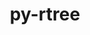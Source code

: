 ---
title: "py-rtree"
layout: cache
categories: [package, develop]
meta: {"versions": ["1.0.1"], "compilers": ["apple-clang@=14.0.0", "apple-clang@=14.0.3", "gcc@=11.3.0", "gcc@=7.3.1"], "oss": ["amzn2", "ubuntu22.04", "ventura"], "platforms": ["darwin", "linux"], "targets": ["aarch64", "ivybridge", "x86_64_v3", "x86_64_v4"], "stacks": ["ml-darwin-aarch64-mps", "ml-linux-x86_64-cpu", "ml-linux-x86_64-cuda", "root"], "num_specs": 19, "num_specs_by_stack": {"ml-darwin-aarch64-mps": 6, "root": 19, "ml-linux-x86_64-cuda": 5, "ml-linux-x86_64-cpu": 5}}
spec_details: [{"hash": "4ynz3jpmpx6zgkwwpqie4pdzhzdeehne", "compiler": "apple-clang@=14.0.0", "versions": ["1.0.1"], "os": "ventura", "platform": "darwin", "target": "aarch64", "variants": ["build_system=python_pip"], "stacks": ["ml-darwin-aarch64-mps", "root"], "size": "-", "tarball": "https://binaries.spack.io/develop/build_cache/darwin-ventura-aarch64/apple-clang-14.0.0/py-rtree-1.0.1/darwin-ventura-aarch64-apple-clang-14.0.0-py-rtree-1.0.1-4ynz3jpmpx6zgkwwpqie4pdzhzdeehne.spack"}, {"hash": "ezoh7bgta3n7pae6gy52ydb4b5ydung3", "compiler": "apple-clang@=14.0.0", "versions": ["1.0.1"], "os": "ventura", "platform": "darwin", "target": "aarch64", "variants": ["build_system=python_pip"], "stacks": ["ml-darwin-aarch64-mps", "root"], "size": "-", "tarball": "https://binaries.spack.io/develop/build_cache/darwin-ventura-aarch64/apple-clang-14.0.0/py-rtree-1.0.1/darwin-ventura-aarch64-apple-clang-14.0.0-py-rtree-1.0.1-ezoh7bgta3n7pae6gy52ydb4b5ydung3.spack"}, {"hash": "wy7nkegyt36v5fyzwzxvp3fow5jkyjxq", "compiler": "apple-clang@=14.0.0", "versions": ["1.0.1"], "os": "ventura", "platform": "darwin", "target": "aarch64", "variants": ["build_system=python_pip"], "stacks": ["ml-darwin-aarch64-mps", "root"], "size": "-", "tarball": "https://binaries.spack.io/develop/build_cache/darwin-ventura-aarch64/apple-clang-14.0.0/py-rtree-1.0.1/darwin-ventura-aarch64-apple-clang-14.0.0-py-rtree-1.0.1-wy7nkegyt36v5fyzwzxvp3fow5jkyjxq.spack"}, {"hash": "4azfbcnz7ddrvdayxm3iik7pawjvrq3i", "compiler": "apple-clang@=14.0.0", "versions": ["1.0.1"], "os": "ventura", "platform": "darwin", "target": "aarch64", "variants": ["build_system=python_pip"], "stacks": ["ml-darwin-aarch64-mps", "root"], "size": "-", "tarball": "https://binaries.spack.io/develop/build_cache/darwin-ventura-aarch64/apple-clang-14.0.0/py-rtree-1.0.1/darwin-ventura-aarch64-apple-clang-14.0.0-py-rtree-1.0.1-4azfbcnz7ddrvdayxm3iik7pawjvrq3i.spack"}, {"hash": "nvwiisjwtxhu2v4elkb7bthy2ubn2ckm", "compiler": "apple-clang@=14.0.3", "versions": ["1.0.1"], "os": "ventura", "platform": "darwin", "target": "aarch64", "variants": ["build_system=python_pip"], "stacks": ["ml-darwin-aarch64-mps", "root"], "size": "-", "tarball": "https://binaries.spack.io/develop/build_cache/darwin-ventura-aarch64/apple-clang-14.0.3/py-rtree-1.0.1/darwin-ventura-aarch64-apple-clang-14.0.3-py-rtree-1.0.1-nvwiisjwtxhu2v4elkb7bthy2ubn2ckm.spack"}, {"hash": "b45l7hjnlc5bgryblysmcfkclgq4qckk", "compiler": "apple-clang@=14.0.3", "versions": ["1.0.1"], "os": "ventura", "platform": "darwin", "target": "aarch64", "variants": ["build_system=python_pip"], "stacks": ["ml-darwin-aarch64-mps", "root"], "size": "-", "tarball": "https://binaries.spack.io/develop/build_cache/darwin-ventura-aarch64/apple-clang-14.0.3/py-rtree-1.0.1/darwin-ventura-aarch64-apple-clang-14.0.3-py-rtree-1.0.1-b45l7hjnlc5bgryblysmcfkclgq4qckk.spack"}, {"hash": "62qklbzh66irnwucvitjyqa74mmm2kuh", "compiler": "gcc@=7.3.1", "versions": ["1.0.1"], "os": "amzn2", "platform": "linux", "target": "ivybridge", "variants": ["build_system=python_pip"], "stacks": ["root"], "size": "-", "tarball": "https://binaries.spack.io/develop/build_cache/linux-amzn2-ivybridge/gcc-7.3.1/py-rtree-1.0.1/linux-amzn2-ivybridge-gcc-7.3.1-py-rtree-1.0.1-62qklbzh66irnwucvitjyqa74mmm2kuh.spack"}, {"hash": "s5hdflg2va6zbenicythuyoidyjdbtpc", "compiler": "gcc@=7.3.1", "versions": ["1.0.1"], "os": "amzn2", "platform": "linux", "target": "ivybridge", "variants": ["build_system=python_pip"], "stacks": ["root"], "size": "-", "tarball": "https://binaries.spack.io/develop/build_cache/linux-amzn2-ivybridge/gcc-7.3.1/py-rtree-1.0.1/linux-amzn2-ivybridge-gcc-7.3.1-py-rtree-1.0.1-s5hdflg2va6zbenicythuyoidyjdbtpc.spack"}, {"hash": "pbfhva5y6ll3j2vjljbytdsmwwffwr42", "compiler": "gcc@=7.3.1", "versions": ["1.0.1"], "os": "amzn2", "platform": "linux", "target": "x86_64_v3", "variants": ["build_system=python_pip"], "stacks": ["root"], "size": "-", "tarball": "https://binaries.spack.io/develop/build_cache/linux-amzn2-x86_64_v3/gcc-7.3.1/py-rtree-1.0.1/linux-amzn2-x86_64_v3-gcc-7.3.1-py-rtree-1.0.1-pbfhva5y6ll3j2vjljbytdsmwwffwr42.spack"}, {"hash": "pb27k2fiaqogutp4xycq4zvf2k6creqm", "compiler": "gcc@=7.3.1", "versions": ["1.0.1"], "os": "amzn2", "platform": "linux", "target": "x86_64_v3", "variants": ["build_system=python_pip"], "stacks": ["root"], "size": "-", "tarball": "https://binaries.spack.io/develop/build_cache/linux-amzn2-x86_64_v3/gcc-7.3.1/py-rtree-1.0.1/linux-amzn2-x86_64_v3-gcc-7.3.1-py-rtree-1.0.1-pb27k2fiaqogutp4xycq4zvf2k6creqm.spack"}, {"hash": "evn5bzqdwjmlpmfbmyob7ga4tte2dxmj", "compiler": "gcc@=7.3.1", "versions": ["1.0.1"], "os": "amzn2", "platform": "linux", "target": "x86_64_v3", "variants": [], "stacks": ["root"], "size": "-", "tarball": "https://binaries.spack.io/develop/build_cache/linux-amzn2-x86_64_v3/gcc-7.3.1/py-rtree-1.0.1/linux-amzn2-x86_64_v3-gcc-7.3.1-py-rtree-1.0.1-evn5bzqdwjmlpmfbmyob7ga4tte2dxmj.spack"}, {"hash": "ijhpbf4xlbgkho4vgrfcyk4osa6hse27", "compiler": "gcc@=7.3.1", "versions": ["1.0.1"], "os": "amzn2", "platform": "linux", "target": "x86_64_v3", "variants": [], "stacks": ["root"], "size": "-", "tarball": "https://binaries.spack.io/develop/build_cache/linux-amzn2-x86_64_v3/gcc-7.3.1/py-rtree-1.0.1/linux-amzn2-x86_64_v3-gcc-7.3.1-py-rtree-1.0.1-ijhpbf4xlbgkho4vgrfcyk4osa6hse27.spack"}, {"hash": "q56tnrggk6kmfn3tkqguysxrkshtdnqa", "compiler": "gcc@=7.3.1", "versions": ["1.0.1"], "os": "amzn2", "platform": "linux", "target": "x86_64_v3", "variants": ["build_system=python_pip"], "stacks": ["root"], "size": "-", "tarball": "https://binaries.spack.io/develop/build_cache/linux-amzn2-x86_64_v3/gcc-7.3.1/py-rtree-1.0.1/linux-amzn2-x86_64_v3-gcc-7.3.1-py-rtree-1.0.1-q56tnrggk6kmfn3tkqguysxrkshtdnqa.spack"}, {"hash": "qmqmptayu4q2urppkna2lbvfvi7qfmsh", "compiler": "gcc@=7.3.1", "versions": ["1.0.1"], "os": "amzn2", "platform": "linux", "target": "x86_64_v4", "variants": [], "stacks": ["root"], "size": "-", "tarball": "https://binaries.spack.io/develop/build_cache/linux-amzn2-x86_64_v4/gcc-7.3.1/py-rtree-1.0.1/linux-amzn2-x86_64_v4-gcc-7.3.1-py-rtree-1.0.1-qmqmptayu4q2urppkna2lbvfvi7qfmsh.spack"}, {"hash": "bwiheqon44o5ckfoafkw4e4r4lu6puik", "compiler": "gcc@=11.3.0", "versions": ["1.0.1"], "os": "ubuntu22.04", "platform": "linux", "target": "x86_64_v3", "variants": ["build_system=python_pip"], "stacks": ["ml-linux-x86_64-cuda", "ml-linux-x86_64-cpu", "root"], "size": "-", "tarball": "https://binaries.spack.io/develop/build_cache/linux-ubuntu22.04-x86_64_v3/gcc-11.3.0/py-rtree-1.0.1/linux-ubuntu22.04-x86_64_v3-gcc-11.3.0-py-rtree-1.0.1-bwiheqon44o5ckfoafkw4e4r4lu6puik.spack"}, {"hash": "j2naluakxxtd3yfad4b54r7pjytdk2xt", "compiler": "gcc@=11.3.0", "versions": ["1.0.1"], "os": "ubuntu22.04", "platform": "linux", "target": "x86_64_v3", "variants": ["build_system=python_pip"], "stacks": ["ml-linux-x86_64-cuda", "ml-linux-x86_64-cpu", "root"], "size": "-", "tarball": "https://binaries.spack.io/develop/build_cache/linux-ubuntu22.04-x86_64_v3/gcc-11.3.0/py-rtree-1.0.1/linux-ubuntu22.04-x86_64_v3-gcc-11.3.0-py-rtree-1.0.1-j2naluakxxtd3yfad4b54r7pjytdk2xt.spack"}, {"hash": "ndi3gh75xq4ox777dzzfv7ufszyt4idt", "compiler": "gcc@=11.3.0", "versions": ["1.0.1"], "os": "ubuntu22.04", "platform": "linux", "target": "x86_64_v3", "variants": ["build_system=python_pip"], "stacks": ["ml-linux-x86_64-cuda", "ml-linux-x86_64-cpu", "root"], "size": "-", "tarball": "https://binaries.spack.io/develop/build_cache/linux-ubuntu22.04-x86_64_v3/gcc-11.3.0/py-rtree-1.0.1/linux-ubuntu22.04-x86_64_v3-gcc-11.3.0-py-rtree-1.0.1-ndi3gh75xq4ox777dzzfv7ufszyt4idt.spack"}, {"hash": "k2eipnnp3n2inepgoxljrqmu6otis7ny", "compiler": "gcc@=11.3.0", "versions": ["1.0.1"], "os": "ubuntu22.04", "platform": "linux", "target": "x86_64_v3", "variants": ["build_system=python_pip"], "stacks": ["ml-linux-x86_64-cuda", "ml-linux-x86_64-cpu", "root"], "size": "-", "tarball": "https://binaries.spack.io/develop/build_cache/linux-ubuntu22.04-x86_64_v3/gcc-11.3.0/py-rtree-1.0.1/linux-ubuntu22.04-x86_64_v3-gcc-11.3.0-py-rtree-1.0.1-k2eipnnp3n2inepgoxljrqmu6otis7ny.spack"}, {"hash": "nusdh63ovlbdtbpg5hlwpdg7m6kjwm6x", "compiler": "gcc@=11.3.0", "versions": ["1.0.1"], "os": "ubuntu22.04", "platform": "linux", "target": "x86_64_v3", "variants": ["build_system=python_pip"], "stacks": ["ml-linux-x86_64-cuda", "ml-linux-x86_64-cpu", "root"], "size": "-", "tarball": "https://binaries.spack.io/develop/build_cache/linux-ubuntu22.04-x86_64_v3/gcc-11.3.0/py-rtree-1.0.1/linux-ubuntu22.04-x86_64_v3-gcc-11.3.0-py-rtree-1.0.1-nusdh63ovlbdtbpg5hlwpdg7m6kjwm6x.spack"}]
---